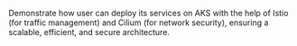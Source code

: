 Demonstrate how user can deploy its services on AKS with the help of Istio (for traffic management) and Cilium (for network security), ensuring a scalable, efficient, and secure architecture. 
